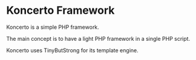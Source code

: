 # Koncerto Framework

Koncerto is a simple PHP framework.

The main concept is to have a light PHP framework in a single PHP script.

Koncerto uses TinyButStrong for its template engine.

